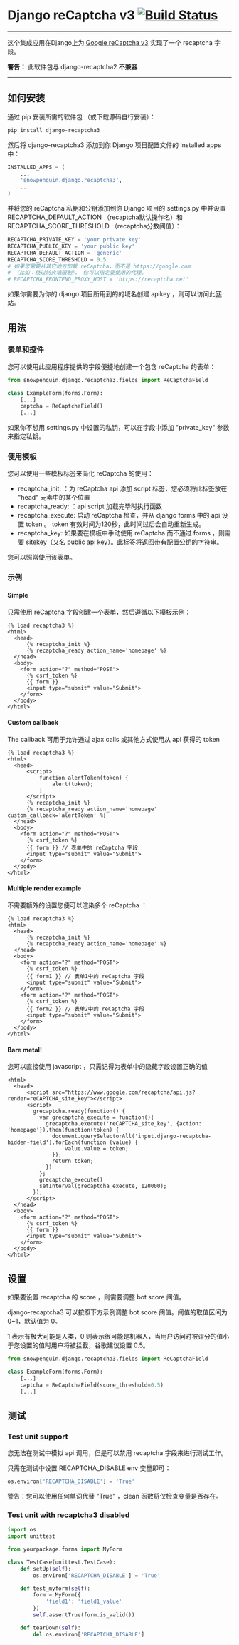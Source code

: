 # Django reCaptcha v3 [![Build Status](https://travis-ci.org/kbytesys/django-recaptcha3.svg?branch=master)](https://travis-ci.org/kbytesys/django-recaptcha2)
----

这个集成应用在Django上为 <a href="https://developers.google.com/recaptcha/intro">Google reCaptcha v3</a> 实现了一个 recaptcha 字段。 

**警告：** 此软件包与 django-recaptcha2 **不兼容**

----

## 如何安装

通过 pip 安装所需的软件包 （或下载源码自行安装）：

```bash
pip install django-recaptcha3
```

然后将 django-recaptcha3 添加到你 Django 项目配置文件的 installed apps 中：

```python
INSTALLED_APPS = (
    ...
    'snowpenguin.django.recaptcha3',
    ...
)
```

并将您的 reCaptcha 私钥和公钥添加到你 Django 项目的 settings.py 中并设置 RECAPTCHA_DEFAULT_ACTION （recaptcha默认操作名）和 RECAPTCHA_SCORE_THRESHOLD （recaptcha分数阈值）：

```python
RECAPTCHA_PRIVATE_KEY = 'your private key'
RECAPTCHA_PUBLIC_KEY = 'your public key'
RECAPTCHA_DEFAULT_ACTION = 'generic'
RECAPTCHA_SCORE_THRESHOLD = 0.5
# 如果您需要从其它地方加载 reCaptcha，而不是 https://google.com
# （比如：绕过防火墙限制）， 你可以指定要使用的代理。
# RECAPTCHA_FRONTEND_PROXY_HOST = 'https://recaptcha.net'

```

如果你需要为你的 django 项目所用到的的域名创建 apikey ，则可以访问此<a href="https://www.google.com/recaptcha/admin">网站</a>。

## 用法 
### 表单和控件
您可以使用此应用程序提供的字段便捷地创建一个包含 reCaptcha 的表单：

```python
from snowpenguin.django.recaptcha3.fields import ReCaptchaField

class ExampleForm(forms.Form):
    [...]
    captcha = ReCaptchaField()
    [...]
```

如果你不想用 settings.py 中设置的私钥，可以在字段中添加 "private_key" 参数来指定私钥。

### 使用模板
您可以使用一些模板标签来简化 reCaptcha 的使用：
 
* recaptcha_init: ：为 reCaptcha api 添加 script 标签，您必须将此标签放在 "head" 元素中的某个位置
* recaptcha_ready: ：api script 加载完毕时执行函数
* recaptcha_execute: 启动 reCaptcha 检查，并从 django forms 中的 api 设置 token 。 token 有效时间为120秒，此时间过后会自动重新生成。 
* recaptcha_key: 如果要在模板中手动使用 reCaptcha 而不通过 forms ，则需要 sitekey（又名 public api key）。此标签将返回带有配置公钥的字符串。
  
您可以照常使用该表单。

### 示例
#### Simple

只需使用 reCaptcha 字段创建一个表单，然后遵循以下模板示例：

```django
{% load recaptcha3 %}
<html>
  <head>
      {% recaptcha_init %}
      {% recaptcha_ready action_name='homepage' %}
  </head>
  <body>
    <form action="?" method="POST">
      {% csrf_token %}
      {{ form }}
      <input type="submit" value="Submit">
    </form>
  </body>
</html>
```

#### Custom callback

The callback 可用于允许通过 ajax calls 或其他方式使用从 api 获得的 token 

```django
{% load recaptcha3 %}
<html>
  <head>
      <script>
          function alertToken(token) {
              alert(token);
          }
      </script>
      {% recaptcha_init %}
      {% recaptcha_ready action_name='homepage' custom_callback='alertToken' %}
  </head>
  <body>
    <form action="?" method="POST">
      {% csrf_token %}
      {{ form }} // 表单中的 reCaptcha 字段
      <input type="submit" value="Submit">
    </form>
  </body>
</html>
```

#### Multiple render example

不需要额外的设置您便可以渲染多个 reCaptcha ：

```django
{% load recaptcha3 %}
<html>
  <head>
      {% recaptcha_init %}
      {% recaptcha_ready action_name='homepage' %}
  </head>
  <body>
    <form action="?" method="POST">
      {% csrf_token %}
      {{ form1 }} // 表单1中的 reCaptcha 字段
      <input type="submit" value="Submit">
    </form>
    <form action="?" method="POST">
      {% csrf_token %}
      {{ form2 }} // 表单2中的 reCaptcha 字段
      <input type="submit" value="Submit">
    </form>
  </body>
</html>
```

#### Bare metal!

您可以直接使用 javascript ，只需记得为表单中的隐藏字段设置正确的值

```django
<html>
  <head>
      <script src="https://www.google.com/recaptcha/api.js?render=reCAPTCHA_site_key"></script>
      <script>
        grecaptcha.ready(function() {
          var grecaptcha_execute = function(){
            grecaptcha.execute('reCAPTCHA_site_key', {action: 'homepage'}).then(function(token) {
              document.querySelectorAll('input.django-recaptcha-hidden-field').forEach(function (value) {
                  value.value = token;
              });
              return token;
            })
          };
          grecaptcha_execute()
          setInterval(grecaptcha_execute, 120000);
        });
      </script>
  </head>
  <body>
    <form action="?" method="POST">
      {% csrf_token %}
      {{ form }}
      <input type="submit" value="Submit">
    </form>
  </body>
</html>
```


## 设置

如果要设置 recaptcha 的 score ，则需要调整 bot score 阈值。

django-recaptcha3 可以按照下方示例调整 bot score 阈值。阈值的取值区间为 0~1，默认值为 0。

1 表示有极大可能是人类，0 则表示很可能是机器人，当用户访问时被评分的值小于您设置的值时用户将被拦截，谷歌建议设置 0.5。

```python
from snowpenguin.django.recaptcha3.fields import ReCaptchaField

class ExampleForm(forms.Form):
    [...]
    captcha = ReCaptchaField(score_threshold=0.5)
    [...]
```

## 测试
### Test unit support
您无法在测试中模拟 api 调用，但是可以禁用 recaptcha 字段来进行测试工作。

只需在测试中设置 RECAPTCHA_DISABLE env 变量即可：

```python
os.environ['RECAPTCHA_DISABLE'] = 'True'
```

警告：您可以使用任何单词代替 "True" ，clean 函数将仅检查变量是否存在。

### Test unit with recaptcha3 disabled
```python
import os
import unittest

from yourpackage.forms import MyForm

class TestCase(unittest.TestCase):
    def setUp(self):
        os.environ['RECAPTCHA_DISABLE'] = 'True'

    def test_myform(self):
        form = MyForm({
            'field1': 'field1_value'
        })
        self.assertTrue(form.is_valid())

    def tearDown(self):
        del os.environ['RECAPTCHA_DISABLE']
```
